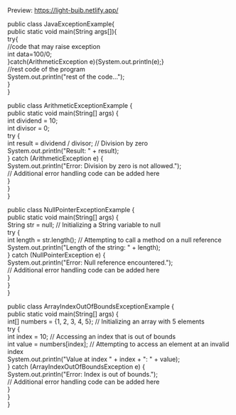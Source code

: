 Preview: https://light-buib.netlify.app/


public class JavaExceptionExample{  
  public static void main(String args[]){  
   try{  
      //code that may raise exception  
      int data=100/0;  
   }catch(ArithmeticException e){System.out.println(e);}  
   //rest code of the program   
   System.out.println("rest of the code...");  
  }  
}


public class ArithmeticExceptionExample {  
    public static void main(String[] args) {  
        int dividend = 10;  
        int divisor = 0;  
        try {  
            int result = dividend / divisor; // Division by zero  
            System.out.println("Result: " + result);  
        } catch (ArithmeticException e) {  
            System.out.println("Error: Division by zero is not allowed.");  
            // Additional error handling code can be added here  
        }  
    }  
}

public class NullPointerExceptionExample {  
    public static void main(String[] args) {  
        String str = null; // Initializing a String variable to null  
        try {  
            int length = str.length(); // Attempting to call a method on a null reference  
            System.out.println("Length of the string: " + length);  
        } catch (NullPointerException e) {  
            System.out.println("Error: Null reference encountered.");  
            // Additional error handling code can be added here  
        }  
    }  
}



public class ArrayIndexOutOfBoundsExceptionExample {  
    public static void main(String[] args) {  
        int[] numbers = {1, 2, 3, 4, 5}; // Initializing an array with 5 elements  
        try {  
            int index = 10; // Accessing an index that is out of bounds  
            int value = numbers[index]; // Attempting to access an element at an invalid index  
            System.out.println("Value at index " + index + ": " + value);  
        } catch (ArrayIndexOutOfBoundsException e) {  
            System.out.println("Error: Index is out of bounds.");  
            // Additional error handling code can be added here  
        }  
    }  
}
